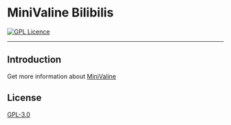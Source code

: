 # MiniValine Bilibilis
[![GPL Licence](https://cdn.jsdelivr.net/gh/MHuiG/imgbed/github/gpl.svg)](https://opensource.org/licenses/GPL-3.0/) 

------------------------------
## Introduction

Get more information about [MiniValine](https://github.com/MiniValine/MiniValine)

## License

[GPL-3.0](https://github.com/MiniValine/alus/blob/master/LICENSE)
